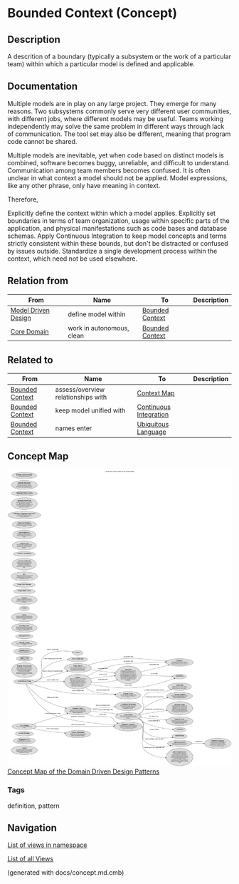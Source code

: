 # Bounded Context (Concept)
## Description
A descrition of a boundary (typically a subsystem or the work of
a particular team) within which a particular model is defined and applicable.

## Documentation
Multiple models are in play on any large project. They emerge for many reasons.
Two subsystems commonly serve very different user communities, with different
jobs, where different models may be useful. Teams working independently may
solve the same problem in different ways through lack of communication. The
tool set may also be different, meaning that program code cannot be shared.

Multiple models are inevitable, yet when code based on distinct models is
combined, software becomes buggy, unreliable, and difficult to understand.
Communication among team members becomes confused. It is often unclear in what
context a model should not be applied. Model expressions, like any other
phrase, only have meaning in context.

Therefore,

Explicitly define the context within which a model applies. Explicitly set
boundaries in terms of team organization, usage within specific parts of the
application, and physical manifestations such as code bases and database
schemas. Apply Continuous Integration to keep model concepts and terms
strictly consistent within these bounds, but don't be distracted or confused by
issues outside. Standardize a single development process within the context,
which need not be used elsewhere.

## Relation from
| From | Name | To | Description |
|---|---|---|---|
| [Model Driven Design](../../software-development/domain-driven-design/c-model-driven-design.md) | define model within | [Bounded Context](../../software-development/domain-driven-design/c-bounded-context.md) |  |
| [Core Domain](../../software-development/domain-driven-design/c-core-domain.md) | work in autonomous, clean | [Bounded Context](../../software-development/domain-driven-design/c-bounded-context.md) |  |

## Related to
| From | Name | To | Description |
|---|---|---|---|
| [Bounded Context](../../software-development/domain-driven-design/c-bounded-context.md) | assess/overview relationships with | [Context Map](../../software-development/domain-driven-design/c-context-map.md) |  |
| [Bounded Context](../../software-development/domain-driven-design/c-bounded-context.md) | keep model unified with | [Continuous Integration](../../software-development/domain-driven-design/c-continuous-integration.md) |  |
| [Bounded Context](../../software-development/domain-driven-design/c-bounded-context.md) | names enter | [Ubiquitous Language](../../software-development/domain-driven-design/c-ubiquitous-language.md) |  |

## Concept Map
![Concept Map of the Domain Driven Design Patterns](../../software-development/domain-driven-design/concept-view.png)
[Concept Map of the Domain Driven Design Patterns](../../software-development/domain-driven-design/concept-view.md)

### Tags
definition, pattern


## Navigation
[List of views in namespace](./views-in-namespace.md)

[List of all Views](../../views.md)

(generated with docs/concept.md.cmb)
